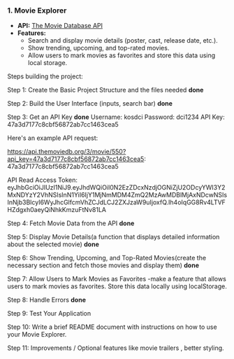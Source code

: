 ### 1. **Movie Explorer**

- **API:** [The Movie Database API](https://www.themoviedb.org/documentation/api)
- **Features:**
  - Search and display movie details (poster, cast, release date, etc.).
  - Show trending, upcoming, and top-rated movies.
  - Allow users to mark movies as favorites and store this data using local storage.

Steps building the project:

Step 1: Create the Basic Project Structure and the files needed **done**

Step 2: Build the User Interface (inputs, search bar) **done**

Step 3: Get an API Key **done**
Username: kosdci
Password: dci1234
API Key: 47a3d7177c8cbf56872ab7cc1463cea5

Here's an example API request:

https://api.themoviedb.org/3/movie/550?api_key=47a3d7177c8cbf56872ab7cc1463cea5: 47a3d7177c8cbf56872ab7cc1463cea5

API Read Access Token: eyJhbGciOiJIUzI1NiJ9.eyJhdWQiOiI0N2EzZDcxNzdjOGNiZjU2ODcyYWI3Y2MxNDYzY2VhNSIsInN1YiI6IjY1MjNmMDM4ZmQ2MzAwMDBlMjAxNDcwNSIsInNjb3BlcyI6WyJhcGlfcmVhZCJdLCJ2ZXJzaW9uIjoxfQ.Ih4oIqGG8Rv4LTVFHZdgxh0aeyQiNhkKmzuFtNv81LA

Step 4: Fetch Movie Data from the API **done**

Step 5: Display Movie Details(a function that displays detailed information about the selected movie) **done**

Step 6: Show Trending, Upcoming, and Top-Rated Movies(create the necessary section and fetch those movies and display them) **done**

Step 7: Allow Users to Mark Movies as Favorites
-make a feature that allows users to mark movies as favorites.
Store this data locally using localStorage.

Step 8: Handle Errors **done**

Step 9: Test Your Application

Step 10: Write a brief README document with instructions on how to use your Movie Explorer.

Step 11: Improvements / Optional features like movie trailers , better styling.
